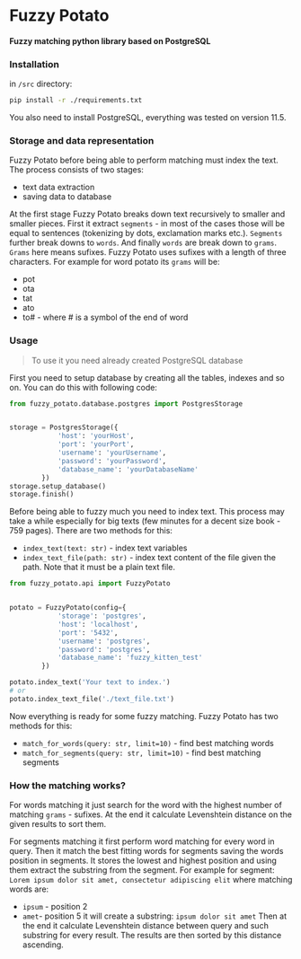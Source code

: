 # Fuzzy Potato
#### Fuzzy matching python library based on PostgreSQL

### Installation

in `/src` directory:
```bash
pip install -r ./requirements.txt
```

You also need to install PostgreSQL, everything was tested on version 11.5.

### Storage and data representation

Fuzzy Potato before being able to perform matching must index the text. The 
process consists of two stages:
* text data extraction 
* saving data to database

At the first stage Fuzzy Potato breaks down text recursively to smaller
and smaller pieces. First it extract `segments` - in most of the cases those will 
be equal to sentences (tokenizing by dots, exclamation marks etc.). `Segments` further break downs
to `words`. And finally `words` are break down to `grams`. `Grams` here means sufixes. Fuzzy Potato 
uses sufixes with a length of three characters. For example for word potato its `grams` will be:
* pot
* ota
* tat
* ato
* to# - where # is a symbol of the end of word

### Usage

> To use it you need already created PostgreSQL database

First you need to setup database by creating all the tables, indexes and so on. You 
can do this with following code:
```python
from fuzzy_potato.database.postgres import PostgresStorage


storage = PostgresStorage({
            'host': 'yourHost',
            'port': 'yourPort',
            'username': 'yourUsername',
            'password': 'yourPassword',
            'database_name': 'yourDatabaseName'
        })
storage.setup_database()
storage.finish()
```

Before being able to fuzzy much you need to index text. This process may take a while especially for 
big texts (few minutes for a decent size book - 759 pages). There are two methods for this:
* `index_text(text: str)` - index text variables
* `index_text_file(path: str)` - index text content of the file given the path. Note that it must be a plain text file.
```python
from fuzzy_potato.api import FuzzyPotato


potato = FuzzyPotato(config={
            'storage': 'postgres',
            'host': 'localhost',
            'port': '5432',
            'username': 'postgres',
            'password': 'postgres',
            'database_name': 'fuzzy_kitten_test'
        })

potato.index_text('Your text to index.')
# or
potato.index_text_file('./text_file.txt')
``` 

Now everything is ready for some fuzzy matching. Fuzzy Potato has two methods for this:
* `match_for_words(query: str, limit=10)` - find best matching words
* `match_for_segments(query: str, limit=10)` - find best matching segments

### How the matching works?

For words matching it just search for the word with the highest number of matching `grams` - sufixes. At the
end it calculate Levenshtein distance on the given results to sort them.

For segments matching it first perform word matching for every word in query. Then it match the best fitting 
words for segments saving the words position in segments. It stores the lowest and highest position and
using them extract the substring from the segment. For example for segment:
`Lorem ipsum dolor sit amet, consectetur adipiscing elit`
where matching words are:
* `ipsum` - position 2
* `amet`- position 5
it will create a substring:
`ipsum dolor sit amet`
Then at the end it calculate Levenshtein distance between query and such substring for every result. The results are then
sorted by this distance ascending.